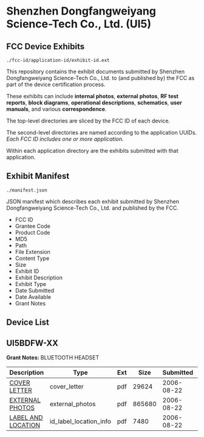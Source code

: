 # Shenzhen Dongfangweiyang Science-Tech Co., Ltd. (UI5)
## FCC Device Exhibits

```
./fcc-id/application-id/exhibit-id.ext
```

This repository contains the exhibit documents submitted by Shenzhen Dongfangweiyang Science-Tech Co., Ltd. to (and published by) the FCC as part of the device certification process.

These exhibits can include **internal photos**, **external photos**, **RF test reports**, **block diagrams**, **operational descriptions**, **schematics**, **user manuals**, and various **correspondence**.

The top-level directories are sliced by the FCC ID of each device.

The second-level directories are named according to the application UUIDs. *Each FCC ID includes one or more application.*

Within each application directory are the exhibits submitted with that application. 

## Exhibit Manifest

```
./manifest.json
```

JSON manifest which describes each exhibit submitted by Shenzhen Dongfangweiyang Science-Tech Co., Ltd. and published by the FCC.

- FCC ID
- Grantee Code
- Product Code
- MD5
- Path
- File Extension
- Content Type
- Size
- Exhibit ID
- Exhibit Description
- Exhibit Type
- Date Submitted
- Date Available
- Grant Notes

## Device List
## UI5BDFW-XX
**Grant Notes:** BLUETOOTH  HEADSET

| Description | Type | Ext | Size | Submitted | Available |
| ----------- | ---- | --- | ---- | --------- | --------- |
| [COVER LETTER](UI5BDFW-XX/cb3e67423d9cce095b6335be8ff4eedf/696198.pdf) | cover_letter | pdf | 29624 | 2006-08-22 | 2006-08-22 |
| [EXTERNAL PHOTOS](UI5BDFW-XX/cb3e67423d9cce095b6335be8ff4eedf/696199.pdf) | external_photos | pdf | 865680 | 2006-08-22 | 2006-08-22 |
| [LABEL AND LOCATION](UI5BDFW-XX/cb3e67423d9cce095b6335be8ff4eedf/696200.pdf) | id_label_location_info | pdf | 7480 | 2006-08-22 | 2006-08-22 |
